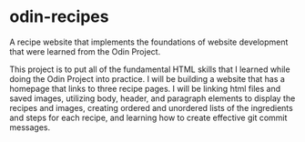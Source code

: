# odin-recipes
A recipe website that implements the foundations of website development that were learned from the Odin Project. 

This project is to put all of the fundamental HTML skills that I learned while doing the Odin Project into practice. I will be building a website that has a homepage that links to three recipe pages. I will be linking html files and saved images, utilizing body, header, and paragraph elements to display the recipes and images, creating ordered and unordered lists of the ingredients and steps for each recipe, and learning how to create effective git commit messages. 